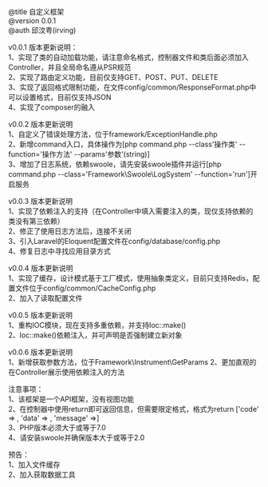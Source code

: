 @title 自定义框架  
@version 0.0.1  
@auth 邱汶粤(irving)  

v0.0.1 版本更新说明：  
1、实现了类的自动加载功能，请注意命名格式，控制器文件和类后面必须加入Controller，并且全局命名遵从PSR规范  
2、实现了路由定义功能，目前仅支持GET、POST、PUT、DELETE  
3、实现了返回格式限制功能，在文件config/common/ResponseFormat.php中可以设置格式，目前仅支持JSON  
4、实现了composer的融入  

v0.0.2 版本更新说明  
1、自定义了错误处理方法，位于framework/ExceptionHandle.php  
2、新增command入口，具体操作为[php command.php --class'操作类' --function='操作方法' --params'参数'(string)]  
3、增加了日志系统，依赖swoole，请先安装swoole插件并运行[php command.php --class='Framework\Swoole\LogSystem' --function='run']开启服务    

v0.0.3 版本更新说明  
1、实现了依赖注入的支持（在Controller中填入需要注入的类，现仅支持依赖的类没有第三依赖）  
2、修正了使用日志方法后，连接不关闭  
3、引入Laravel的Eloquent配置文件在config/database/config.php  
4、修复日志中寻找应用目录方式  

v0.0.4 版本更新说明  
1、实现了缓存，设计模式基于工厂模式，使用抽象类定义，目前只支持Redis，配置文件位于config/common/CacheConfig.php  
2、加入了读取配置文件  

v0.0.5 版本更新说明  
1、重构IOC模块，现在支持多重依赖，并支持Ioc::make()  
2、Ioc::make()依赖注入，并可声明是否强制建立新对象  

v0.0.6 版本更新说明  
1、新增获取参数方法，位于Framework\Instrument\GetParams
2、更加直观的在Controller展示使用依赖注入的方法

注意事项：  
1、该框架是一个API框架，没有视图功能  
2、在控制器中使用return即可返回信息，但需要限定格式，格式为return ['code' => , 'data' => , 'message' =>]  
3、PHP版本必须大于或等于7.0  
4、请安装swoole并确保版本大于或等于2.0  

预告：  
1、加入文件缓存   
2、加入获取数据工具  
